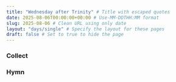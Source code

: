 ```yaml
---
title: "Wednesday after Trinity" # Title with escaped quotes
date: 2025-08-06T00:00:00+00:00 # Use-MM-DDTHH:MM format
slug: 2025-08-06 # Clean URL using only date
layout: "days/single" # Specify the layout for these pages
draft: false # Set to true to hide the page
---
```


### Collect


### Hymn